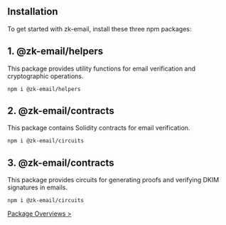 ## **Installation**

To get started with zk-email, install these three npm packages:
## **1.  @zk-email/helpers**
This package provides utility functions for email verification and cryptographic operations.
```
npm i @zk-email/helpers
```

## **2.  @zk-email/contracts**
This package contains Solidity contracts for email verification.
```
npm i @zk-email/circuits
```

## **3.  @zk-email/contracts**
This package provides circuits for generating proofs and verifying DKIM signatures in emails.
```
npm i @zk-email/circuits
```

[Package Overviews >](/docs/zkEmailDocs/Package%20Overviews/README.md)